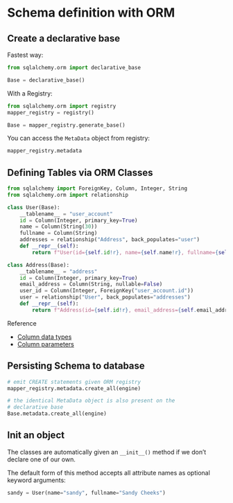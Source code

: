 # Schema definition with ORM

## Create a declarative base

Fastest way:

```py
from sqlalchemy.orm import declarative_base

Base = declarative_base()
```

With a Registry:

```py
from sqlalchemy.orm import registry
mapper_registry = registry()

Base = mapper_registry.generate_base()
```

You can access the `MetaData` object from registry:

```py
mapper_registry.metadata
```

## Defining Tables via ORM Classes

```py
from sqlalchemy import ForeignKey, Column, Integer, String
from sqlalchemy.orm import relationship

class User(Base):
    __tablename__ = "user_account"
    id = Column(Integer, primary_key=True)
    name = Column(String(30))
    fullname = Column(String)
    addresses = relationship("Address", back_populates="user")
    def __repr__(self):
        return f"User(id={self.id!r}, name={self.name!r}, fullname={self.fullname!r})"

class Address(Base):
    __tablename__ = "address"
    id = Column(Integer, primary_key=True)
    email_address = Column(String, nullable=False)
    user_id = Column(Integer, ForeignKey("user_account.id"))
    user = relationship("User", back_populates="addresses")
    def __repr__(self):
        return f"Address(id={self.id!r}, email_address={self.email_address!r})"
```

Reference
- [Column data types](https://docs.sqlalchemy.org/en/14/core/types.html)
- [Column parameters](https://docs.sqlalchemy.org/en/14/core/metadata.html#sqlalchemy.schema.Column)


## Persisting Schema to database

```py
# emit CREATE statements given ORM registry
mapper_registry.metadata.create_all(engine)

# the identical MetaData object is also present on the
# declarative base
Base.metadata.create_all(engine)
```


## Init an object

The classes are automatically given an `__init__()` method if we don’t declare one of our own.

The default form of this method accepts all attribute names as optional keyword arguments:

```py
sandy = User(name="sandy", fullname="Sandy Cheeks")
```
